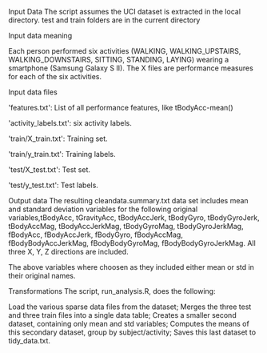 Input Data
The script assumes the UCI dataset is extracted in the local directory. 
test and train folders are in the current directory

Input data meaning

Each person performed six activities (WALKING, WALKING_UPSTAIRS, WALKING_DOWNSTAIRS, SITTING, STANDING, LAYING) wearing a smartphone (Samsung Galaxy S II). The X files are performance measures for each of the six activities.

Input data files

'features.txt': List of all performance features, like tBodyAcc-mean()

'activity_labels.txt': six activity labels.

'train/X_train.txt': Training set.

'train/y_train.txt': Training labels.

'test/X_test.txt': Test set.

'test/y_test.txt': Test labels.

Output data
The resulting cleandata.summary.txt data set includes mean and standard deviation variables for the following original variables,tBodyAcc, tGravityAcc, tBodyAccJerk, tBodyGyro, tBodyGyroJerk, tBodyAccMag, tBodyAccJerkMag, tBodyGyroMag, tBodyGyroJerkMag, fBodyAcc, fBodyAccJerk, fBodyGyro, fBodyAccMag, fBodyBodyAccJerkMag, fBodyBodyGyroMag, fBodyBodyGyroJerkMag. All three X, Y, Z directions are included.

The above variables where choosen as they included either mean or std in their original names.

Transformations
The script, run_analysis.R, does the following:

Load the various sparse data files from the dataset;
Merges the three test and three train files into a single data table;
Creates a smaller second dataset, containing only mean and std variables;
Computes the means of this secondary dataset, group by subject/activity;
Saves this last dataset to tidy_data.txt.
